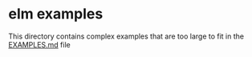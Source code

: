 # elm examples

This directory contains complex examples that are too large to fit in
the [EXAMPLES.md](../EXAMPLES.md) file

